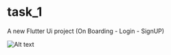# task_1

A new Flutter Ui project (On Boarding - Login - SignUP)

![Alt text](/relative/path/to/img.jpg?raw=true "Optional Title")
